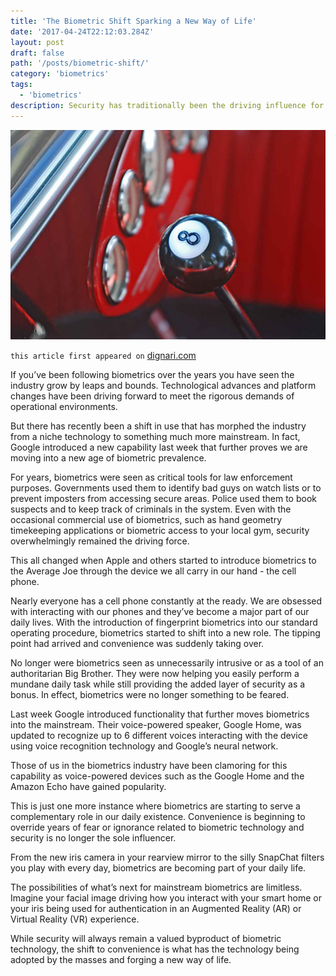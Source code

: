 ```yaml
---
title: 'The Biometric Shift Sparking a New Way of Life'
date: '2017-04-24T22:12:03.284Z'
layout: post
draft: false
path: '/posts/biometric-shift/'
category: 'biometrics'
tags:
  - 'biometrics'
description: Security has traditionally been the driving influence for biometric technology and system implementation. Last week, Google introduced functionality that further reinforces the notion that a shift has occurred and biometrics will play an even bigger role in our daily life moving forward.
---
```


![biometric-trends](./biometric-shift.jpeg)

`this article first appeared on` <a href="http://www.dignari.com/blog/biometric-shift" target="_blank">dignari.com</a>

If you’ve been following biometrics over the years you have seen the industry grow by leaps and bounds. Technological advances and platform changes have been driving forward to meet the rigorous demands of operational environments.

But there has recently been a shift in use that has morphed the industry from a niche technology to something much more mainstream. In fact, Google introduced a new capability last week that further proves we are moving into a new age of biometric prevalence.

For years, biometrics were seen as critical tools for law enforcement purposes. Governments used them to identify bad guys on watch lists or to prevent imposters from accessing secure areas. Police used them to book suspects and to keep track of criminals in the system. Even with the occasional commercial use of biometrics, such as hand geometry timekeeping applications or biometric access to your local gym, security overwhelmingly remained the driving force.

This all changed when Apple and others started to introduce biometrics to the Average Joe through the device we all carry in our hand - the cell phone.

Nearly everyone has a cell phone constantly at the ready. We are obsessed with interacting with our phones and they’ve become a major part of our daily lives. With the introduction of fingerprint biometrics into our standard operating procedure, biometrics started to shift into a new role. The tipping point had arrived and convenience was suddenly taking over.

No longer were biometrics seen as unnecessarily intrusive or as a tool of an authoritarian Big Brother. They were now helping you easily perform a mundane daily task while still providing the added layer of security as a bonus. In effect, biometrics were no longer something to be feared.

Last week Google introduced functionality that further moves biometrics into the mainstream. Their voice-powered speaker, Google Home, was updated to recognize up to 6 different voices interacting with the device using voice recognition technology and Google’s neural network.

Those of us in the biometrics industry have been clamoring for this capability as voice-powered devices such as the Google Home and the Amazon Echo have gained popularity.

This is just one more instance where biometrics are starting to serve a complementary role in our daily existence. Convenience is beginning to override years of fear or ignorance related to biometric technology and security is no longer the sole influencer.

From the new iris camera in your rearview mirror to the silly SnapChat filters you play with every day, biometrics are becoming part of your daily life.

The possibilities of what’s next for mainstream biometrics are limitless. Imagine your facial image driving how you interact with your smart home or your iris being used for authentication in an Augmented Reality (AR) or Virtual Reality (VR) experience.

While security will always remain a valued byproduct of biometric technology, the shift to convenience is what has the technology being adopted by the masses and forging a new way of life.
